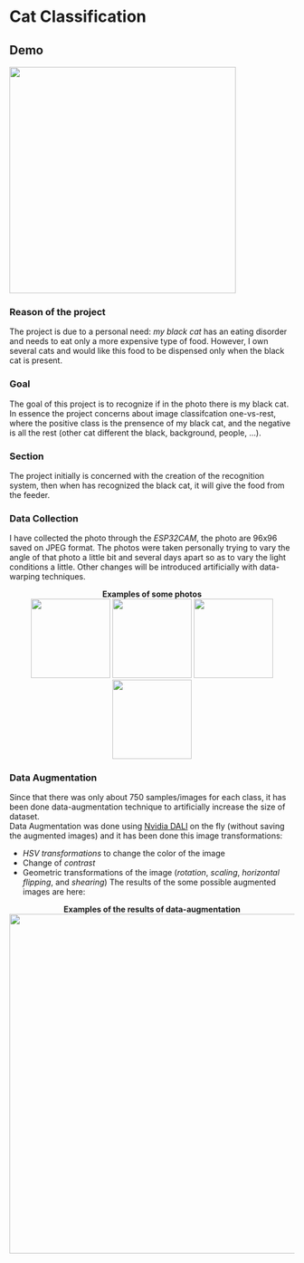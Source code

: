 # Cat Classification
## Demo
<p align="left">

<img src="https://github.com/pietroorlandi/Cat-Classification/blob/main/img/demo.gif" width="400">
</p>

### Reason of the project
The project is due to a personal need: _my black cat_ has an eating disorder and needs to eat only a more expensive type of food. However, I own several cats and would like this food to be dispensed only when the black cat is present.

### Goal
The goal of this project is to recognize if in the photo there is my black cat. In essence the project concerns about image classifcation one-vs-rest, where the positive class is the prensence of my black cat, and the negative is all the rest (other cat different the black, background, people, ...). </br>


### Section
The project initially is concerned with the creation of the recognition system, then when has recognized the black cat, it will give the food from the feeder.

### Data Collection
I have collected the photo through the _ESP32CAM_, the photo are 96x96 saved on JPEG format. The photos were taken personally trying to vary the angle of that photo a little bit and several days apart so as to vary the light conditions a little. Other changes will be introduced artificially with data-warping techniques.

<p align="center">
  <b> Examples of some photos </b></br>
<img src="https://github.com/pietroorlandi/Cat-Classification/blob/main/img/abbastanza_buone_mima%20(79).jpg" width="140">
<img src="https://github.com/pietroorlandi/Cat-Classification/blob/main/img/mimone_e_umani1%20(133).jpg" width="140">
<img src="https://github.com/pietroorlandi/Cat-Classification/blob/main/img/prova6%20(4).jpg" width="140">
<img src="https://github.com/pietroorlandi/Cat-Classification/blob/main/img/prova1_non_mima%20(13).jpg" width="140">
</p>

### Data Augmentation
Since that there was only about 750 samples/images for each class, it has been done data-augmentation technique to artificially increase the size of dataset. <br>
Data Augmentation was done using [Nvidia DALI](https://docs.nvidia.com/deeplearning/dali/user-guide/docs/) on the fly (without saving the augmented images) and it has been done this image transformations:
- _HSV transformations_ to change the color of the image
- Change of _contrast_
- Geometric transformations of the image (_rotation_, _scaling_, _horizontal flipping_, and _shearing_)
The results of the some possible augmented images are here:
<p align="center">
  <b> Examples of the results of data-augmentation </b></br>
<img src="https://github.com/pietroorlandi/Cat-Classification/blob/main/img/screen_mima_aug.png" width="600">

</p>
